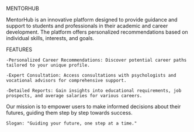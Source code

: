 MENTORHUB

MentorHub is an innovative platform designed to provide guidance and support to students and professionals in their academic and career development. The platform offers personalized recommendations based on individual skills, interests, and goals.

FEATURES

    -Personalized Career Recommendations: Discover potential career paths tailored to your unique profile.

    -Expert Consultation: Access consultations with psychologists and vocational advisors for comprehensive support.

    -Detailed Reports: Gain insights into educational requirements, job prospects, and average salaries for various careers.

Our mission is to empower users to make informed decisions about their futures, guiding them step by step towards success.

    Slogan: "Guiding your future, one step at a time."
